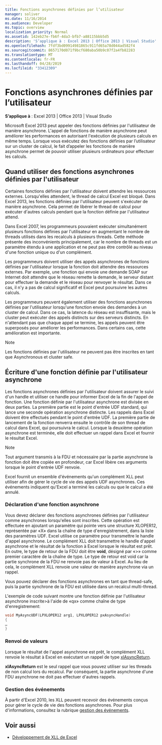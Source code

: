 ```yaml
---
title: Fonctions asynchrones définies par l’utilisateur
manager: soliver
ms.date: 11/16/2014
ms.audience: Developer
ms.topic: overview
localization_priority: Normal
ms.assetid: 142eb27e-fb6f-4da3-bfb7-a88115bbb5d5
description: 'S’applique à : Excel 2013 | Office 2013 | Visual Studio'
ms.openlocfilehash: 7fdf3bd09914981865c911fd65a78d044ad582f4
ms.sourcegitcommit: 8657170d071f9bcf680aba50b9c07f2a4fb82283
ms.translationtype: MT
ms.contentlocale: fr-FR
ms.lasthandoff: 04/28/2019
ms.locfileid: "33412309"
---
```

# <a name="asynchronous-user-defined-functions"></a>Fonctions asynchrones définies par l’utilisateur

**S’applique à** : Excel 2013 | Office 2013 | Visual Studio 
  
Microsoft Excel 2013 peut appeler des fonctions définies par l'utilisateur de manière asynchrone. L'appel de fonctions de manière asynchrone peut améliorer les performances en autorisant l'exécution de plusieurs calculs en même temps. Lorsque vous exécutez des fonctions définies par l’utilisateur sur un cluster de calcul, le fait d’appeler les fonctions de manière asynchrone permet de pouvoir utiliser plusieurs ordinateurs pour effectuer les calculs.
  
## <a name="when-to-use-asynchronous-user-defined-functions"></a>Quand utiliser des fonctions asynchrones définies par l'utilisateur

Certaines fonctions définies par l'utilisateur doivent attendre les ressources externes. Lorsqu'elles attendent, le thread de calcul Excel est bloqué. Dans Excel 2013, les fonctions définies par l'utilisateur peuvent s'exécuter de manière asynchrone. Cela permet de libérer le thread de calcul pour exécuter d'autres calculs pendant que la fonction définie par l'utilisateur attend.
  
Dans Excel 2007, les programmeurs pouvaient exécuter simultanément plusieurs fonctions définies par l'utilisateur en augmentant le nombre de threads utilisés dans les recalculs à plusieurs threads. Cette méthode présente des inconvénients principalement, car le nombre de threads est un paramètre étendu à une application et ne peut pas être contrôlé au niveau d'une fonction unique ou d'un complément.
  
Les programmeurs doivent utiliser des appels asynchrones de fonctions définies par l'utilisateur lorsque la fonction doit attendre des ressources externes. Par exemple, une fonction qui envoie une demande SOAP sur Internet doit attendre que le réseau remette la demande, le serveur distant pour effectuer la demande et le réseau pour renvoyer le résultat. Dans ce cas, il n'y a pas de calcul significatif et Excel peut poursuivre les autres calculs.
  
Les programmeurs peuvent également utiliser des fonctions asynchrones définies par l'utilisateur lorsqu'une fonction envoie des demandes à un cluster de calcul. Dans ce cas, la latence du réseau est insuffisante, mais le cluster peut exécuter des appels distincts sur des serveurs distincts. En n'attendant pas que chaque appel se termine, les appels peuvent être superposés pour améliorer les performances. Dans certains cas, cette amélioration est importante.
  
> [!NOTE]
> Les fonctions définies par l'utilisateur ne peuvent pas être inscrites en tant que Asynchronous et cluster safe. 
  
## <a name="writing-an-asynchronous-user-defined-function"></a>Écriture d'une fonction définie par l'utilisateur asynchrone

Les fonctions asynchrones définies par l'utilisateur doivent assurer le suivi d'un handle et utiliser ce handle pour informer Excel de la fin de l'appel de fonction. Une fonction définie par l'utilisateur asynchrone est divisée en deux parties. La première partie est le point d'entrée UDF standard, qui lance une seconde opération asynchrone distincte. Les rappels dans Excel doivent être effectués pendant le point d'entrée UDF. La première partie de lancement de la fonction renverra ensuite le contrôle de son thread de calcul dans Excel, qui poursuivra le calcul. Lorsque la deuxième opération asynchrone est terminée, elle doit effectuer un rappel dans Excel et fournir le résultat Excel. 
  
> [!NOTE]
> Tout argument transmis à la FDU et nécessaire par la partie asynchrone la fonction doit être copiée en profondeur, car Excel libère ces arguments lorsque le point d'entrée UDF renvoie. 
  
Excel fournit un ensemble d'événements qu'un complément XLL peut utiliser afin de gérer le cycle de vie des appels UDF asynchrones. Ces événements indiquent qu'Excel a terminé les calculs ou que le calcul a été annulé.
  
### <a name="declaring-an-asynchronous-function"></a>Déclaration d'une fonction asynchrone

Vous devez déclarer des fonctions asynchrones définies par l'utilisateur comme asynchrones lorsqu'elles sont inscrites. Cette opération est effectuée en ajoutant un paramètre qui pointe vers une structure XLOPER12, représentée par «X» dans la chaîne de type d'enregistrement, dans la liste des paramètres UDF. Excel utilise ce paramètre pour transmettre le handle d'appel asynchrone. Le complément XLL doit transmettre le handle d'appel asynchrone et le résultat de la fonction à Excel lorsque le résultat est prêt. En outre, le type de retour de la FDU doit être **void**, désigné par «>» comme premier caractère de la chaîne de type. Le type de retour est void car la partie synchrone de la FDU ne renvoie pas de valeur à Excel. Au lieu de cela, le complément XLL renvoie une valeur de manière asynchrone via un rappel. 
  
Vous pouvez déclarer des fonctions asynchrones en tant que thread-safe, puis la partie synchrone de la FDU est utilisée dans un recalcul multi-thread. 
  
L'exemple de code suivant montre une fonction définie par l'utilisateur asynchrone inscrite\>à l'aide de «qx» comme chaîne de type d'enregistrement:
  
```cpp
void MyAsyncUDF(LPXLOPER12 arg1, LPXLOPER12 pxAsyncHandle)
{
…
}
```

### <a name="returning-values"></a>Renvoi de valeurs

Lorsque le résultat de l'appel asynchrone est prêt, le complément XLL renvoie le résultat à Excel en exécutant un rappel de type [xlAsyncReturn](xlasyncreturn.md).
  
**xlAsyncReturn** est le seul rappel que vous pouvez utiliser sur les threads de non calcul lors du recalcul. Par conséquent, la partie asynchrone d'une FDU asynchrone ne doit pas effectuer d'autres rappels. 
  
### <a name="handling-events"></a>Gestion des événements

À partir d'Excel 2010, les XLL peuvent recevoir des événements conçus pour gérer le cycle de vie des fonctions asynchrones. Pour plus d'informations, consultez la rubrique [gestion des événements](handling-events.md).
  
## <a name="see-also"></a>Voir aussi

- [Développement de XLL de Excel](developing-excel-xlls.md)

